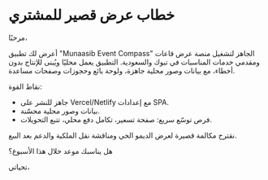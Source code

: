 # خطاب عرض قصير للمشتري

مرحبًا،

أعرض لك تطبيق "Munaasib Event Compass" الجاهز لتشغيل منصة عرض قاعات ومقدمي خدمات المناسبات في تبوك والسعودية. التطبيق يعمل محليًا ويُبنى للإنتاج بدون أخطاء، مع بيانات وصور محلية جاهزة، ولوحة بائع وحجوزات وصفحات مساعدة.

نقاط القوة:
- جاهز للنشر على Vercel/Netlify مع إعدادات SPA.
- بيانات وصور محلية محسّنة.
- فرص توسّع سريع: صفحة تسعير، تكامل دفع محلي، تتبع التحويلات.

نقترح مكالمة قصيرة لعرض الديمو الحي ومناقشة نقل الملكية والدعم بعد البيع.

هل يناسبك موعد خلال هذا الأسبوع؟

تحياتي،